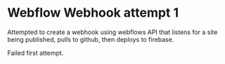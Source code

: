 # Webflow Webhook attempt 1

Attempted to create a webhook using webflows API that listens for a site being published, pulls to github, then deploys to firebase.

Failed first attempt.